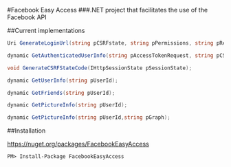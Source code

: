 #Facebook Easy Access
###.NET project that facilitates the use of the Facebook API

##Current implementations

```csharp
Uri GenerateLoginUrl(string pCSRFstate, string pPermissions, string pRedirectUrl);

dynamic GetAuthenticatedUserInfo(string pAccessTokenRequest, string pCSRFstateRequest, IHttpSessionState pSessionState);

void GenerateCSRFStateCode(IHttpSessionState pSessionState);

dynamic GetUserInfo(string pUserId);

dynamic GetFriends(string pUserId);

dynamic GetPictureInfo(string pUserId);

dynamic GetPictureInfo(string pUserId,string pGraph);
```

##Installation

https://nuget.org/packages/FacebookEasyAccess
```
PM> Install-Package FacebookEasyAccess
```
